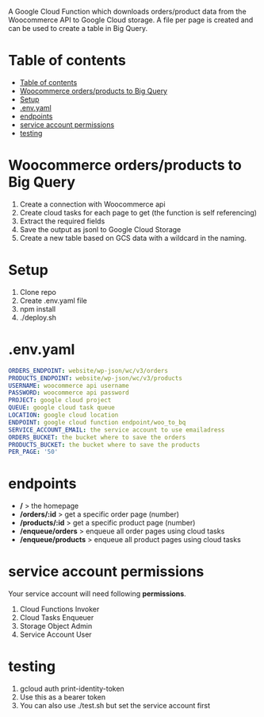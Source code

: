 A Google Cloud Function which downloads orders/product data from the Woocommerce API to Google Cloud storage. A file per page is created and can be used to create a table in Big Query.
# Table of contents
- [Table of contents](#table-of-contents)
- [Woocommerce orders/products to Big Query](#woocommerce-ordersproducts-to-big-query)
- [Setup](#setup)
- [.env.yaml](#envyaml)
- [endpoints](#endpoints)
- [service account permissions](#service-account-permissions)
- [testing](#testing)
# Woocommerce orders/products to Big Query
1. Create a connection with Woocommerce api
1. Create cloud tasks for each page to get (the function is self referencing)
1. Extract the required fields
1. Save the output as jsonl to Google Cloud Storage
1. Create a new table based on GCS data with a wildcard in the naming.

# Setup
1. Clone repo
1. Create .env.yaml file
1. npm install
1. ./deploy.sh

# .env.yaml
```yaml
ORDERS_ENDPOINT: website/wp-json/wc/v3/orders
PRODUCTS_ENDPOINT: website/wp-json/wc/v3/products
USERNAME: woocommerce api username
PASSWORD: woocommerce api password
PROJECT: google cloud project
QUEUE: google cloud task queue
LOCATION: google cloud location
ENDPOINT: google cloud function endpoint/woo_to_bq
SERVICE_ACCOUNT_EMAIL: the service account to use emailadress
ORDERS_BUCKET: the bucket where to save the orders
PRODUCTS_BUCKET: the bucket where to save the products
PER_PAGE: '50'
```

# endpoints
- **/** > the homepage
- **/orders/:id** > get a specific order page (number)
- **/products/:id** > get a specific product page (number)
- **/enqueue/orders** > enqueue all order pages using cloud tasks
- **/enqueue/products** > enqueue all product pages using cloud tasks

# service account permissions
Your service account will need following **permissions**.
1. Cloud Functions Invoker
1. Cloud Tasks Enqueuer
1. Storage Object Admin
1. Service Account User

# testing
1. gcloud auth print-identity-token
1. Use this as a bearer token
1. You can also use ./test.sh but set the service account first